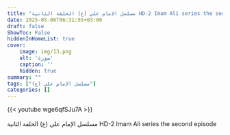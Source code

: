 ```yaml
---
title: "مسلسل الإمام علي (ع) الحلقة الثانية HD-2 Imam Ali series the second episode"
date: 2025-05-06T06:31:55+03:00
draft: false
ShowToc: False
hiddenInHomeList: true
cover:
    image: img/13.png
    alt: 'صورة'
    caption: ''
    hidden: true
summary: ""
tags: ["مسلسل الإمام علي (ع)"]
categories: []
---
```


{{< youtube wge6qfSJu7A >}}  
<br>
مسلسل الإمام علي (ع) الحلقة الثانية HD-2 Imam Ali series the second episode
